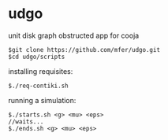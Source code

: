 udgo
====

unit disk graph obstructed app for cooja

    $git clone https://github.com/mfer/udgo.git
    $cd udgo/scripts

installing requisites:

    $./req-contiki.sh

running a simulation:    

    $./starts.sh <g> <mu> <eps>
    //waits...
    $./ends.sh <g> <mu> <eps>



